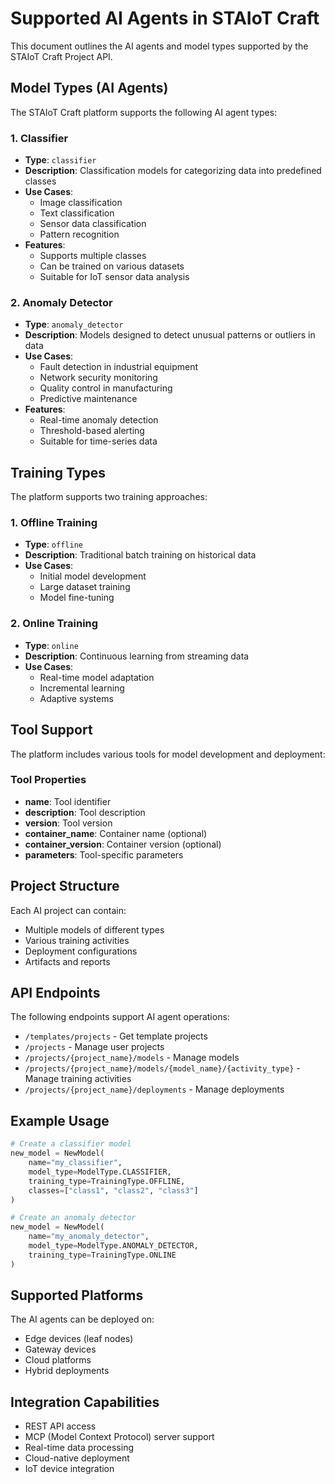 # Supported AI Agents in STAIoT Craft

This document outlines the AI agents and model types supported by the STAIoT Craft Project API.

## Model Types (AI Agents)

The STAIoT Craft platform supports the following AI agent types:

### 1. Classifier
- **Type**: `classifier`
- **Description**: Classification models for categorizing data into predefined classes
- **Use Cases**: 
  - Image classification
  - Text classification
  - Sensor data classification
  - Pattern recognition
- **Features**:
  - Supports multiple classes
  - Can be trained on various datasets
  - Suitable for IoT sensor data analysis

### 2. Anomaly Detector
- **Type**: `anomaly_detector`
- **Description**: Models designed to detect unusual patterns or outliers in data
- **Use Cases**:
  - Fault detection in industrial equipment
  - Network security monitoring
  - Quality control in manufacturing
  - Predictive maintenance
- **Features**:
  - Real-time anomaly detection
  - Threshold-based alerting
  - Suitable for time-series data

## Training Types

The platform supports two training approaches:

### 1. Offline Training
- **Type**: `offline`
- **Description**: Traditional batch training on historical data
- **Use Cases**:
  - Initial model development
  - Large dataset training
  - Model fine-tuning

### 2. Online Training
- **Type**: `online`
- **Description**: Continuous learning from streaming data
- **Use Cases**:
  - Real-time model adaptation
  - Incremental learning
  - Adaptive systems

## Tool Support

The platform includes various tools for model development and deployment:

### Tool Properties
- **name**: Tool identifier
- **description**: Tool description
- **version**: Tool version
- **container_name**: Container name (optional)
- **container_version**: Container version (optional)
- **parameters**: Tool-specific parameters

## Project Structure

Each AI project can contain:
- Multiple models of different types
- Various training activities
- Deployment configurations
- Artifacts and reports

## API Endpoints

The following endpoints support AI agent operations:

- `/templates/projects` - Get template projects
- `/projects` - Manage user projects
- `/projects/{project_name}/models` - Manage models
- `/projects/{project_name}/models/{model_name}/{activity_type}` - Manage training activities
- `/projects/{project_name}/deployments` - Manage deployments

## Example Usage

```python
# Create a classifier model
new_model = NewModel(
    name="my_classifier",
    model_type=ModelType.CLASSIFIER,
    training_type=TrainingType.OFFLINE,
    classes=["class1", "class2", "class3"]
)

# Create an anomaly detector
new_model = NewModel(
    name="my_anomaly_detector", 
    model_type=ModelType.ANOMALY_DETECTOR,
    training_type=TrainingType.ONLINE
)
```

## Supported Platforms

The AI agents can be deployed on:
- Edge devices (leaf nodes)
- Gateway devices
- Cloud platforms
- Hybrid deployments

## Integration Capabilities

- REST API access
- MCP (Model Context Protocol) server support
- Real-time data processing
- Cloud-native deployment
- IoT device integration 